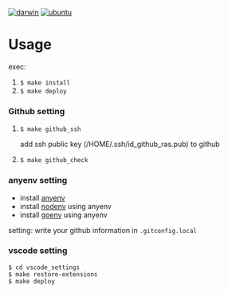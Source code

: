 [![darwin](https://github.com/mizuho1998/dotfiles/actions/workflows/darwin.yaml/badge.svg?event=push)](https://github.com/mizuho1998/dotfiles/actions/workflows/darwin.yaml)
[![ubuntu](https://github.com/mizuho1998/dotfiles/actions/workflows/ubuntu.yaml/badge.svg)](https://github.com/mizuho1998/dotfiles/actions/workflows/ubuntu.yaml)

# Usage

exec:

1. `$ make install`
1. `$ make deploy`


### Github setting

1. `$ make github_ssh`

    add ssh public key (/HOME/.ssh/id_github_ras.pub) to github

1. `$ make github_check`


### anyenv setting

- install [anyenv](https://github.com/anyenv/anyenv)
- install [nodenv](https://github.com/nodenv/nodenv) using anyenv
- install [goenv](https://github.com/syndbg/goenv) using anyenv

setting:
write your github information in `.gitconfig.local`


### vscode setting

```
$ cd vscode_settings
$ make restore-extensions
$ make deploy
```
